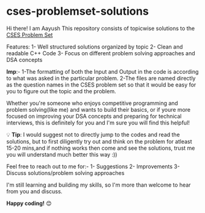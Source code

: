 # cses-problemset-solutions
Hi there! I am Aayush 
This repository consists of topicwise solutions to the [CSES Problem Set](https://cses.fi/problemset/list/)

Features:
1- Well structured solutions organized by topic
2- Clean and readable C++ Code
3- Focus on different problem solving approaches and DSA concepts

**Imp**:-
1-The formatting of both the Input and Output in the code is according to what was asked in the particular problem.
2-The files are named directly as the question names in the CSES problem set so that it would be easy for you to figure out the topic and the problem.

Whether you're someone who enjoys competitive programming and problem solving(like me) and wants to build their basics, or if youre more focused on improving your DSA concepts and preparing for technical interviews, this is definitely for you and I'm sure you will find this helpful!

💡 **Tip**: I would suggest not to directly jump to the codes and read the solutions, but to first diligently try out and think on the problem for atleast 15-20 mins,and if nothing works then come and see the solutions, trust me you will understand much better this way :)) 

Feel free to reach out to me for:-
1- Suggestions
2- Improvements
3- Discuss solutions/problem solving approaches

I'm still learning and building my skills, so I'm more than welcome to hear from you and discuss.

**Happy coding!** 😊 
